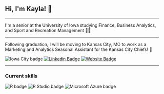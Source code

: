 ## Hi, I'm Kayla! :wave:

---

I'm a senior at the University of Iowa studying Finance, Business Analytics, and Sport and Recreation Management 👩‍🎓

---

Following graduation, I will be moving to Kansas City, MO to work as a Marketing and Analytics Seasonal Assistant for the Kansas City Chiefs! 🏈

![Iowa City badge](https://img.shields.io/static/v1?message=IA&logo=google-maps&labelColor=ffcd00&color=000000&logoColor=black&label=Iowa%20City&style=for-the-badge)
[![Linkedin Badge](https://img.shields.io/badge/-LinkedIn-0e76a8?style=flat-square&logo=Linkedin&logoColor=white)](https://www.linkedin.com/in/kayla-van-langen/) 
[![Website Badge](https://img.shields.io/badge/Website-3b5998?style=flat-square&logo=google-chrome&logoColor=white)](https://kaylavanlangen.me/)


---  

### Current skills
![R badge](https://img.shields.io/static/v1?message=R%20Programming&logo=R&labelColor=276DC3&color=276DC3&logoColor=white&label=%20&style=for-the-badge) ![R Studio badge](https://img.shields.io/static/v1?message=R%20Studio&logo=RStudio&labelColor=75AADB&color=75AADB&logoColor=white&label=%20&style=for-the-badge) ![Microsoft Azure badge](https://img.shields.io/static/v1?message=Azure&logo=Microsoft%20Azure&labelColor=0078D4&color=0078D4&logoColor=white&label=%20&style=for-the-badge) 


